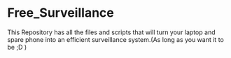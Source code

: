 # Free_Surveillance
This Repository has all the files and scripts that will turn your laptop and spare phone into an efficient surveillance system.(As long as you want it to be ;D )
